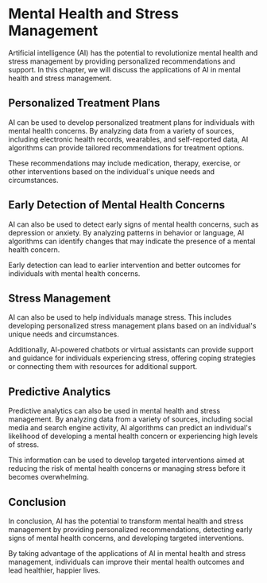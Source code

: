 Mental Health and Stress Management
===============================================================================

Artificial intelligence (AI) has the potential to revolutionize mental health and stress management by providing personalized recommendations and support. In this chapter, we will discuss the applications of AI in mental health and stress management.

Personalized Treatment Plans
----------------------------

AI can be used to develop personalized treatment plans for individuals with mental health concerns. By analyzing data from a variety of sources, including electronic health records, wearables, and self-reported data, AI algorithms can provide tailored recommendations for treatment options.

These recommendations may include medication, therapy, exercise, or other interventions based on the individual's unique needs and circumstances.

Early Detection of Mental Health Concerns
-----------------------------------------

AI can also be used to detect early signs of mental health concerns, such as depression or anxiety. By analyzing patterns in behavior or language, AI algorithms can identify changes that may indicate the presence of a mental health concern.

Early detection can lead to earlier intervention and better outcomes for individuals with mental health concerns.

Stress Management
-----------------

AI can also be used to help individuals manage stress. This includes developing personalized stress management plans based on an individual's unique needs and circumstances.

Additionally, AI-powered chatbots or virtual assistants can provide support and guidance for individuals experiencing stress, offering coping strategies or connecting them with resources for additional support.

Predictive Analytics
--------------------

Predictive analytics can also be used in mental health and stress management. By analyzing data from a variety of sources, including social media and search engine activity, AI algorithms can predict an individual's likelihood of developing a mental health concern or experiencing high levels of stress.

This information can be used to develop targeted interventions aimed at reducing the risk of mental health concerns or managing stress before it becomes overwhelming.

Conclusion
----------

In conclusion, AI has the potential to transform mental health and stress management by providing personalized recommendations, detecting early signs of mental health concerns, and developing targeted interventions.

By taking advantage of the applications of AI in mental health and stress management, individuals can improve their mental health outcomes and lead healthier, happier lives.

